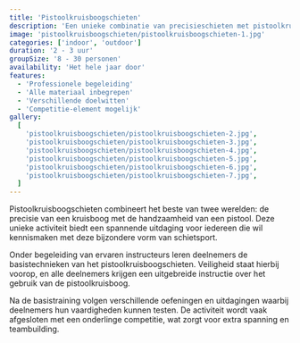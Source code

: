 ```yaml
---
title: 'Pistoolkruisboogschieten'
description: 'Een unieke combinatie van precisieschieten met pistoolkruisbogen.'
image: 'pistoolkruisboogschieten/pistoolkruisboogschieten-1.jpg'
categories: ['indoor', 'outdoor']
duration: '2 - 3 uur'
groupSize: '8 - 30 personen'
availability: 'Het hele jaar door'
features:
  - 'Professionele begeleiding'
  - 'Alle materiaal inbegrepen'
  - 'Verschillende doelwitten'
  - 'Competitie-element mogelijk'
gallery:
  [
    'pistoolkruisboogschieten/pistoolkruisboogschieten-2.jpg',
    'pistoolkruisboogschieten/pistoolkruisboogschieten-3.jpg',
    'pistoolkruisboogschieten/pistoolkruisboogschieten-4.jpg',
    'pistoolkruisboogschieten/pistoolkruisboogschieten-5.jpg',
    'pistoolkruisboogschieten/pistoolkruisboogschieten-6.jpg',
    'pistoolkruisboogschieten/pistoolkruisboogschieten-7.jpg',
  ]
---
```


Pistoolkruisboogschieten combineert het beste van twee werelden: de precisie van een kruisboog met de handzaamheid van een pistool. Deze unieke activiteit biedt een spannende uitdaging voor iedereen die wil kennismaken met deze bijzondere vorm van schietsport.

Onder begeleiding van ervaren instructeurs leren deelnemers de basistechnieken van het pistoolkruisboogschieten. Veiligheid staat hierbij voorop, en alle deelnemers krijgen een uitgebreide instructie over het gebruik van de pistoolkruisboog.

Na de basistraining volgen verschillende oefeningen en uitdagingen waarbij deelnemers hun vaardigheden kunnen testen. De activiteit wordt vaak afgesloten met een onderlinge competitie, wat zorgt voor extra spanning en teambuilding.

